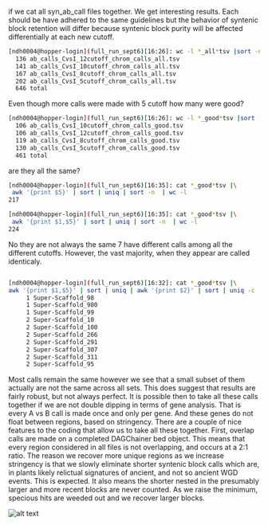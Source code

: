 if we cat all syn_ab_call files together. We get interesting results. Each should be have adhered to the same guidelines
but the behavior of syntenic block retention will differ because syntenic block purity will be affected differentially
at each new cutoff. 

```bash
[ndh0004@hopper-login](full_run_sept6)[16:26]: wc -l *_all*tsv |sort -n 
  136 ab_calls_CvsI_12cutoff_chrom_calls_all.tsv
  141 ab_calls_CvsI_10cutoff_chrom_calls_all.tsv
  167 ab_calls_CvsI_8cutoff_chrom_calls_all.tsv
  202 ab_calls_CvsI_5cutoff_chrom_calls_all.tsv
  646 total

```
Even though more calls were made with 5 cutoff how many were good?

```bash
[ndh0004@hopper-login](full_run_sept6)[16:26]: wc -l *_good*tsv |sort -n 
  106 ab_calls_CvsI_10cutoff_chrom_calls_good.tsv
  106 ab_calls_CvsI_12cutoff_chrom_calls_good.tsv
  119 ab_calls_CvsI_8cutoff_chrom_calls_good.tsv
  130 ab_calls_CvsI_5cutoff_chrom_calls_good.tsv
  461 total

```

are they all the same? 

```bash
[ndh0004@hopper-login](full_run_sept6)[16:35]: cat *_good*tsv |\
 awk '{print $5}' | sort | uniq | sort -n  | wc -l 
217

[ndh0004@hopper-login](full_run_sept6)[16:35]: cat *_good*tsv |\
 awk '{print $1,$5}' | sort | uniq | sort -n  | wc -l 
224

```
No they are not always the same 7 have different calls among all the different cutoffs. However, the vast majority,
when they appear are called identicaly.


 ```bash

[ndh0004@hopper-login](full_run_sept6)[16:32]: cat *_good*tsv |\
 awk '{print $1,$5}' | sort | uniq | awk '{print $2}' | sort | uniq -c | sort -n |tail  
      1 Super-Scaffold_98
      1 Super-Scaffold_980
      1 Super-Scaffold_99
      2 Super-Scaffold_10
      2 Super-Scaffold_100
      2 Super-Scaffold_266
      2 Super-Scaffold_291
      2 Super-Scaffold_307
      2 Super-Scaffold_311
      2 Super-Scaffold_95

```
Most calls remain the same however we see that a small subset of them actually are not the same across all sets.
This does suggest that results are fairly robust, but not always perfect. It is possible then to take all these calls 
together if we are not double dipping in terms of gene analysis. That is every A vs B call is made once and only per 
gene. And these genes do not float between regions, based on stringency. There are a couple of nice features to the 
coding that allow us to take all these together. First, overlap calls are made on a completed DAGChainer bed object. 
This means that every region considered in all files is not overlapping, and occurs at a 2:1 ratio. The reason we 
recover more unique regions as we increase stringency is that we slowly eliminate shorter syntenic block calls which 
are, in plants likely relictual signatures of ancient, and not so ancient WGD events. This is expected. It also means 
the shorter nested in the presumably larger and more recent blocks are never counted. As we raise the minimum, specious
hits are weeded out and we recover larger blocks. 
 
![alt text]()



